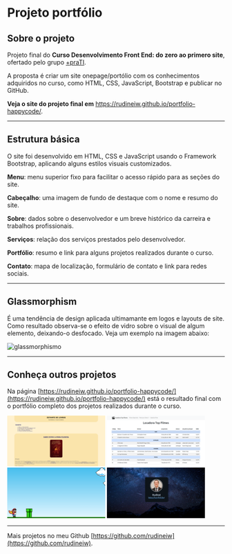 # Projeto portfólio

## Sobre o projeto

Projeto final do **Curso Desenvolvimento Front End: do zero ao primero site**, ofertado pelo grupo <a href="https://www.maisprati.com.br/" target="_blank">+praTI</a>.

A proposta é criar um site onepage/portólio com os conhecimentos adquiridos no curso, como HTML, CSS, JavaScript, Bootstrap e publicar no GitHub.

**Veja o site do projeto final em** <a href="https://rudineiw.github.io/portfolio-happycode/" target="_blank">https://rudineiw.github.io/portfolio-happycode/</a>.

___

## Estrutura básica

O site foi desenvolvido em HTML, CSS e JavaScript usando o Framework Bootstrap, aplicando alguns estilos visuais customizados.

**Menu**: menu superior fixo para facilitar o acesso rápido para as seções do site.

**Cabeçalho**: uma imagem de fundo de destaque com o nome e resumo do site.

**Sobre**: dados sobre o desenvolvedor e um breve histórico da carreira e trabalhos profissionais.

**Serviços**: relação dos serviços prestados pelo desenvolvedor.

**Portfólio**: resumo e link para alguns projetos realizados durante o curso.

**Contato**: mapa de localização, formulário de contato e link para redes sociais.

___

## Glassmorphism

É uma tendência de design aplicada ultimamante em logos e layouts de site. Como resultado observa-se o efeito de vidro sobre o visual de algum elemento, deixando-o desfocado. Veja um exemplo na imagem abaixo:

![glassmorphismo](https://user-images.githubusercontent.com/6556314/220132663-8f948d15-2eaa-494a-a4a5-888cc07cf03c.png)

___

## Conheça outros projetos

Na página [https://rudineiw.github.io/portfolio-happycode/](https://rudineiw.github.io/portfolio-happycode/) está o resultado final com o portfólio completo dos projetos realizados durante o curso.

<a target="_blank" rel="noopener noreferrer nofollow" href="https://raw.githubusercontent.com/rudineiw/portfolio-happycode/main/portfolio/thumbnail/estante.png"><img src="https://raw.githubusercontent.com/rudineiw/portfolio-happycode/main/portfolio/thumbnail/estante.png" alt="Estante de livros" title="Estante de livros" style="width:45%"></a>
<a target="_blank" rel="noopener noreferrer nofollow" href="https://raw.githubusercontent.com/rudineiw/portfolio-happycode/main/portfolio/thumbnail/locadora.png"><img src="https://raw.githubusercontent.com/rudineiw/portfolio-happycode/main/portfolio/thumbnail/locadora.png" alt="Locadora de vídeos" title="Locadora de vídeos" style="width:45%"></a>
<a target="_blank" rel="noopener noreferrer nofollow" href="https://raw.githubusercontent.com/rudineiw/portfolio-happycode/main/portfolio/thumbnail/mario.png"><img src="https://raw.githubusercontent.com/rudineiw/portfolio-happycode/main/portfolio/thumbnail/mario.png" alt="Mário Jump" title="Mário Jump" style="width:45%"></a>
<a target="_blank" rel="noopener noreferrer nofollow" href="https://raw.githubusercontent.com/rudineiw/portfolio-happycode/main/portfolio/thumbnail/cartao.png"><img src="https://raw.githubusercontent.com/rudineiw/portfolio-happycode/main/portfolio/thumbnail/cartao.png" alt="Cartão de visita" title="Cartão de visita" style="width:45%"></a>

___

Mais projetos no meu Github [https://github.com/rudineiw](https://github.com/rudineiw).
